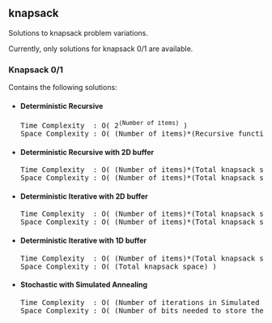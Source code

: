 ## knapsack
Solutions to knapsack problem variations.

Currently, only solutions for knapsack 0/1 are available.

### Knapsack 0/1
Contains the following solutions:
+ #### Deterministic Recursive
  <pre>
  Time Complexity  : O( 2<sup>(Number of items)</sup> )
  Space Complexity : O( (Number of items)*(Recursive function frame size) )
  </pre>
+ #### Deterministic Recursive with 2D buffer
  <pre>
  Time Complexity  : O( (Number of items)*(Total knapsack space) )
  Space Complexity : O( (Number of items)*(Total knapsack space) )
  </pre>
+ #### Deterministic Iterative with 2D buffer
  <pre>
  Time Complexity  : O( (Number of items)*(Total knapsack space) )
  Space Complexity : O( (Number of items)*(Total knapsack space) )
  </pre>
+ #### Deterministic Iterative with 1D buffer
  <pre>
  Time Complexity  : O( (Number of items)*(Total knapsack space) )
  Space Complexity : O( (Total knapsack space) )
  </pre>
+ #### Stochastic with Simulated Annealing
  <pre>
  Time Complexity  : O( (Number of iterations in Simulated Annealing) )
  Space Complexity : O( (Number of bits needed to store the state of included items) )
  </pre>
